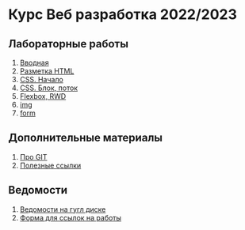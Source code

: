 # Курс Веб разработка 2022/2023

## Лабораторные работы

1. [Вводная](labs/intro.md)
1. [Разметка HTML](labs/lab1.md)
1. [CSS. Начало](labs/lab2.md)
1. [CSS. Блок, поток](labs/lab3.md)
1. [Flexbox, RWD](labs/lab4.md)
1. [img](labs/lab5.md)
1. [form](labs/lab6.md)

## Дополнительные материалы

1. [Про GIT](material/git.md)
1. [Полезные ссылки](material/links.md)

## Ведомости

1. [Ведомости на гугл диске][def]
1. [Форма для ссылок на работы](https://forms.gle/4BjG9hQj1h3J9wuh8)

[def]: https://drive.google.com/drive/folders/1VNtI0n9q_ZMMyy5d9DdU04RAndX9rDle?usp=sharing
